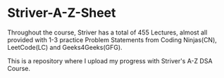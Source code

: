 # Striver-A-Z-Sheet
Throughout the course, Striver has a total of 455 Lectures, almost all provided with 1-3 practice Problem Statements from Coding Ninjas(CN), LeetCode(LC) and Geeks4Geeks(GFG).

This is a repository where I upload my progress with Striver's A-Z DSA Course.
